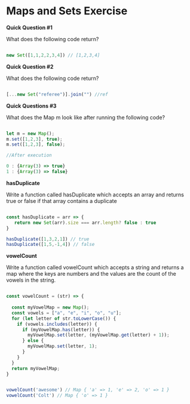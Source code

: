 # Maps and Sets Exercise

**Quick Question #1**

What does the following code return?

```JavaScript

new Set([1,1,2,2,3,4]) // [1,2,3,4]

```

**Quick Question #2**

What does the following code return?

```JavaScript

[...new Set("referee")].join("") //ref

```

**Quick Questions #3**

What does the Map m look like after running the following code?

```JavaScript

let m = new Map();
m.set([1,2,3], true);
m.set([1,2,3], false);

//After execution

0 : {Array(3) => true}
1 : {Array(3) => false}

```


**hasDuplicate**

Write a function called hasDuplicate which accepts an array and returns true or false if that array contains a duplicate

```JavaScript

const hasDuplicate = arr => {
   return new Set(arr).size === arr.length? false : true
}

hasDuplicate([1,3,2,1]) // true
hasDuplicate([1,5,-1,4]) // false

```

**vowelCount**

Write a function called vowelCount which accepts a string and returns a map where the keys are numbers and the values are the count of the vowels in the string.

```JavaScript

const vowelCount = (str) => {
  
  const myVowelMap = new Map();
  const vowels = ["a", "e", "i", "o", "u"];
  for (let letter of str.toLowerCase()) {
    if (vowels.includes(letter)) {
      if (myVowelMap.has(letter)) {
        myVowelMap.set(letter, (myVowelMap.get(letter) + 1));
      } else {
        myVowelMap.set(letter, 1);
      }
    }
  }
  return myVowelMap;
}


vowelCount('awesome') // Map { 'a' => 1, 'e' => 2, 'o' => 1 }
vowelCount('Colt') // Map { 'o' => 1 }

```


